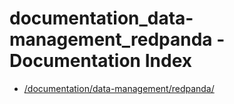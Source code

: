 # documentation_data-management_redpanda - Documentation Index

- [/documentation/data-management/redpanda/](./_documentation_data-management_redpanda_.md)
